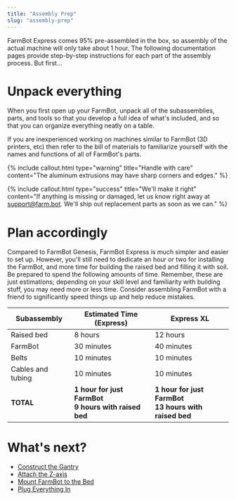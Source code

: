 ```yaml
---
title: "Assembly Prep"
slug: "assembly-prep"
---
```


FarmBot Express comes 95% pre-assembled in the box, so assembly of the actual machine will only take about 1 hour. The following documentation pages provide step-by-step instructions for each part of the assembly process. But first...

# Unpack everything

When you first open up your FarmBot, unpack all of the subassemblies, parts, and tools so that you develop a full idea of what's included, and so that you can organize everything neatly on a table.

If you are inexperienced working on machines similar to FarmBot (3D printers, etc) then refer to the bill of materials to familiarize yourself with the names and functions of all of FarmBot's parts.

{%
include callout.html
type="warning"
title="Handle with care"
content="The aluminum extrusions may have sharp corners and edges."
%}

{%
include callout.html
type="success"
title="We'll make it right"
content="If anything is missing or damaged, let us know right away at [support@farm.bot](mailto:support@farm.bot). We'll ship out replacement parts as soon as we can."
%}

# Plan accordingly

Compared to FarmBot Genesis, FarmBot Express is much simpler and easier to set up. However, you'll still need to dedicate an hour or two for installing the FarmBot, and more time for building the raised bed and filling it with soil. Be prepared to spend the following amounts of time. Remember, these are just estimations; depending on your skill level and familiarity with building stuff, you may need more or less time. Consider assembling FarmBot with a friend to significantly speed things up and help reduce mistakes.

|Subassembly                   |Estimated Time (Express)      |Express XL                    |
|------------------------------|------------------------------|------------------------------|
|Raised bed                    |8 hours                       |12 hours
|FarmBot                       |30 minutes                    |40 minutes
|Belts                         |10 minutes                    |10 minutes
|Cables and tubing             |10 minutes                    |10 minutes
|**TOTAL**                     |**1 hour for just FarmBot**<br>**9 hours with raised bed**|**1 hour for just FarmBot**<br>**13 hours with raised bed**|**1 hour for just FarmBot**<br>**31 hours with raised bed**

# What's next?

 * [Construct the Gantry](construct-the-gantry.md)
 * [Attach the Z-axis](attach-the-z-axis.md)
 * [Mount FarmBot to the Bed](mount-farmbot-to-the-bed.md)
 * [Plug Everything In](plug-everything-in.md)
